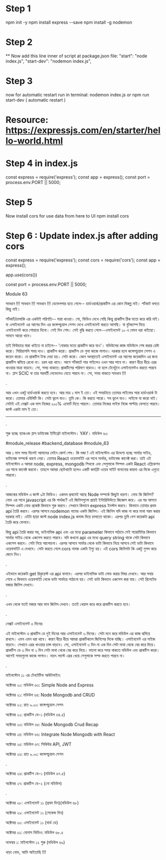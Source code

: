 # Step 1
npm init -y
npm install express --save
npm install -g nodemon

# Step 2
** Now add this line inner of script at package.json file:
    "start": "node index.js",
    "start-dev": "nodemon index.js",

# Step 3
now for automatic restart run in terminal:
    nodemon index.js
        or
    npm run start-dev ( automatic restart )

# Resource: https://expressjs.com/en/starter/hello-world.html

# Step 4 in index.js
const express = require('express');
const app = express();
const port = process.env.PORT || 5000;

# Step 5
Now install cors for use data from here to UI
npm install cors

# Step 6 : Update index.js after adding cors
const express = require('express');
const cors = require('cors');
const app = express();

app.use(cors())

const port = process.env.PORT || 5000;


Module 63 

সাবধান !!! সাবধান !!! সাবধান !!! ডেভেলপার হতে গেলে-- হার্ডওয়ার্ক/প্রাকটিস এর কোন বিকল্প নাই। শর্টকাট বলতে কিছু নাই। 

শর্টকার্ট/চালাকি এর একটাই পরিণতি-- মারা খাওয়া। সো, ভিডিও দেখে গেছি কিন্তু প্রাকটিস ঠিক মতো করে করি নাই। বা এসাইনমেন্ট এর আগের দিন এর কন্সেপচুয়াল সেশন দেখে এসাইনমেন্ট করতে আসছি। বা বুটক্যাম্প দিয়ে এসাইনমেন্ট করে শোয়ায়ে দিবো। সেই দিন শেষ। সেই বুদ্ধি করতে গেলে--এসাইনমেন্ট ১০ এ যেমন ধরা খাইছো। সামনে আরো খাবে। 

 

তাই ফিউচারে মারা খাইতে না চাইলে-- 'বোকার মতো প্রাকটিস করে যাও'। মডিউলের কাজ মডিউলে শেষ করার চেষ্টা করো। সিরিয়াসলি সময় দাও। প্রাকটিস করো। প্রাকটিস ডে গুলা কাজে লাগাও। দরকার হলে কন্সেপচুয়াল সেশন এ জয়েন করো। যে প্রাকটিস টাস্ক দেয়া হয়। সেটা করো। কোন অবস্থাতেই এসাইনমেন্ট এর আগের কয়েকদিন এর জন্য প্রাকটিস ঝমিয়ে রেখো না। চরম ধরা খাবে। আগে শর্টকাটে পার পাইলেও এখন আর পাবে না। কারণ ধীরে ধীরে এরর খাওয়ার মাত্রা বাড়বে। সো, সময় থাকতে: প্রাকটিসের পরিমাণ বাড়াও। না হলে টেনেটুনে এসাইনমেন্টও করতে পারবে না। প্লাস SCIC বা তার পরবর্তী লেভেলেও যেতে পারবে না। সো, সময় থাকতে সাবধান !!!

.

আর এখন একটু হার্ডওয়ার্ক করতে হবে। আর মাত্র ১ মাস ই তো। এই সময়টাতে তোমার লাইফের সারা হার্ডওয়ার্ক টা করো। তোমার এবিলিটি কি। সেটা ভুলে যাও। তুমি কে। কি করতে পারো। সব ভুলে যাও। লাইফে যা করো নাই। সেটাই এই নেক্সট এক মাস নিজের ২০০% এফোর্ট দিতে পারলে। তোমার নিজের লাইফ নিজে পাল্টায় ফেলতে পারবে। জাস্ট একটা মাস ই তো। 

 

-----------------------------------------

.

শুরু হচ্ছে ব্যাকএন্ড প্লাস ডাটাবেজ ইন্টিগ্রেট মাইলস্টোন। YAY। মডিউল ৬৩

#module_release #backend_database #module_63

আর ১ মাস সময় দিলেই আমাদের মেইন কোর্স শেষ। কি মজা ! এই মাইলস্টোন এর উদ্দেশ্য হচ্ছে সার্ভার সাইড, ডাটাবেজ সম্পর্কে ধারণা নেয়া। তোমার React ওয়েবসাইট এর সাথে সার্ভার, ডাটাবেজ কানেক্ট করা। তাই এই মাইলস্টোন এ আমরা node, express, mongodb শিখবো এবং সেগুলাকে সিম্পল একটা React এপ্লিকেশন এর সাথে কানেক্ট করবো। তাহলে আমরা ছোটখাটো হলেও একটি কমপ্লিট ওয়েব সাইট বানানোর কায়দা এর দিকে এগুতে পারবো।  

. 

আজকের মডিউল এ জাস্ট ৯টা ভিডিও। একদম প্রথমেই আছে Node সম্পর্কে কিছুটা ধারণা। নোড কি জিনিস? নোড এর সাথে javascript এর কি পার্থক্য? এই জিনিসগুলো প্রায়ই ইন্টারিভিউতে জিজ্ঞেস করে। এর পর আসবে সিম্পল একটা নোড প্রজেক্ট কিভাবে শুরু করবে। সেখানে কিভাবে express ইনস্টল করবে। কিভাবে তোমার প্রথম api তৈরি করবে। এরপর আসবে nodemon নামের একটা জিনিস। এই জিনিস যদি কাজ না করে মাথা গরম করার দরকার নাই। এইটা ছাড়া জাস্ট node index.js কমান্ড দিয়ে চালাতো থাকো। এরপর তুমি বেশ কয়েকটা api তৈরি করে ফেলবে। 

 

কিছু api তৈরি করার পর, ডাইনামিক api এবং এর মধ্যে parameter কিভাবে পাঠাবে সেই প্যারামিটার কিভাবে সার্ভার সাইড থেকে একসেস করতে পারবে। যদি কখনো api এর মধ্যে query string থাকে সেটা কিভাবে একসেস করবে। সেটা নিয়ে আলোচনা। এরপর আসবে সার্ভার থেকে ডাটা কিভাবে নিয়ে আসবে সেই ডাটা কিভাবে ওয়েবসাইট এ দেখাবে। সেটা করতে গেলে cors নামক একটা ইস্যু হয়। এই cors জিনিসটা কি একটু গুগল করে জেনে নিও। 

 

.

 

এইভাবে কয়েকটা get রিকুয়েস্ট এর api বানাবে। এরপর ডাইনামিক ডাটা লোড করার বিষয় দেখবে। আর সবার শেষে এ কিভাবে ওয়েবসাইট থেকে ডাটা সার্ভারে পাঠানো হয়। সেই ডাটা কিভাবে একসেস করা যায়। সেই রিলেটেড মজার জিনিস দেখবে। 

 

.

 

এখন থেকে যতই মজার আর ফান জিনিস দেখবে। ততই খেয়াল করে করে প্রাকটিস করতে হবে। 

 

.

নেক্সট এসাইনমেন্ট ৩ দিনের: 

এই মাইলস্টোন এ প্রাকটিস ডে দুই দিনের আর এসাইনমেন্ট ৩ দিনের। সেটা মনে করে মডিউল এর কাজ ঝমিয়ে রাখলে। এমন এমন ধরা খাবে। কারণ ধীরে ধীরে আমরা প্রাকটিক্যাল জিনিসের দিকে যাচ্ছি। এসাইনমেন্ট এর সাইজ বাড়বে। সেখানে এরর খাওয়ার চান্স বাড়বে। সো, এসাইনমেন্ট ৩ দিন না এক দিন সেটা মাথা থেকে বের করে দিয়ে। প্রাকটিস ডে ৩ দিন না ২ দিন সেটা মাথা থেকে বের করে দিয়ে। ভালো করে সময় থাকতে মডিউল এবং প্রাকটিস করো। আগেই সময়গুলো কাজে লাগাও। নচেৎ লাস্টে এরর খেয়ে সেগুলাকে সল্ভ করতে পারবে না। 

 

.

মাইলস্টোন ১১ এর টেনটেটিভ আউটলাইন: 

অক্টোবর ২০: মডিউল ৬৩: Simple Node and Express

অক্টোবর ২১: মডিউল ৬৪: Node Mongodb and CRUD 

অক্টোবর ২২: রাত ৯.০০: কন্সেপচুয়াল সেশন 

অক্টোবর ২২: প্রাকটিস ডে-১ (মডিউল ৬৪.৫)

 

 

অক্টোবর ২৩: মডিউল ৬৫: Node Mongodb Crud Recap

অক্টোবর ২৪: মডিউল ৬৬: Integrate Node Mongodb with React

অক্টোবর ২৫: মডিউল ৬৭: সিকিউর API, JWT

অক্টোবর ২৬: রাত ৯.০০: কন্সেপচুয়াল সেশন 

.

অক্টোবর ২৬: প্রাকটিস ডে-১ (মডিউল ৬৭.৫)

অক্টোবর ২৭: প্রাকটিস ডে-২ (নো মডিউল)

. 

 

অক্টোবর ২৮: এসাইনমেন্ট ১১ (প্রথম দিন)(মডিউল ৬৮)

অক্টোবর ২৯: এসাইনমেন্ট ১১ (সেকেন্ড দিন)

অক্টোবর ৩০: এসাইনমেন্ট ১১ (থার্ড ডে)

অক্টোবর ৩১: বোনাস ভিডিও: মডিউল ৬৮.৫

নভেম্বর ১: মাইলস্টোন ১২ শুরু (মডিউল ৬৯)

 

খাড়া নোড, আমি আইতাছি !!!

 

